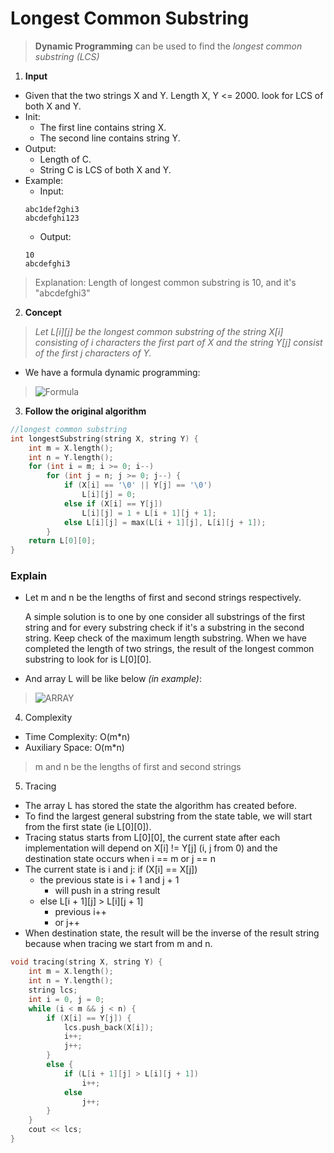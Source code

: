 # Longest Common Substring
> **Dynamic Programming** can be used to find the *longest common substring (LCS)*
1. **Input**
* Given that the two strings X and Y. Length X, Y <= 2000.  look for LCS of both X and Y.
* Init:
	* The first line contains string X.
	* The second line contains string Y.
* Output:
	* Length of C.
	* String C is LCS of both X and Y.
* Example: 
	* Input:
	```
	abc1def2ghi3
	abcdefghi123
	```
	* Output:
	``` 
	10
	abcdefghi3
	```
> Explanation: Length of longest common substring is 10, and it's "abcdefghi3"
2. **Concept**
> *Let L[i][j] be the longest common substring of the string X[i] consisting of i characters the first part of X and the string Y[j] consist of the first j characters of Y.*
* We have a formula dynamic programming: 
> ![Formula](https://github.com/phuocVu-IT/Programming-Techniques/blob/master/Dynamic/LCS/IMG/CodeCogsEqn.gif)
3. **Follow the original algorithm**
```C++
//longest common substring
int longestSubstring(string X, string Y) {
    int m = X.length();
    int n = Y.length();
    for (int i = m; i >= 0; i--)
        for (int j = n; j >= 0; j--) {
            if (X[i] == '\0' || Y[j] == '\0') 
                L[i][j] = 0;
            else if (X[i] == Y[j]) 
                L[i][j] = 1 + L[i + 1][j + 1];
            else L[i][j] = max(L[i + 1][j], L[i][j + 1]);
        }
    return L[0][0];
}
```
### Explain
* Let m and n be the lengths of first and second strings respectively.

    A simple solution is to one by one consider all substrings of the first string and for every substring check if it's a substring in the second string. Keep check of the maximum length substring.
    When we have completed the length of two strings, the result of the longest common substring to look for is L[0][0].
* And array L will be like below *(in example)*:
> ![ARRAY](https://github.com/phuocVu-IT/Programming-Techniques/blob/master/Dynamic/LCS/IMG/output.png)

4. Complexity
* Time Complexity: O(m*n)
* Auxiliary Space: O(m*n)
> m and n be the lengths of first and second strings
5. Tracing
* The array L has stored the state the algorithm has created before. 
* To find the largest general substring from the state table, we will start from the first state (ie L[0][0]).
* Tracing status starts from L[0][0], the current state after each implementation will depend on  X[i] != Y[j] (i, j from 0) and the destination state occurs when i == m or j == n 
* The current state is i and j: if (X[i] == X[j]) 
	* the previous state is i + 1 and j + 1
		* will push in a string result
	* else L[i + 1][j] > L[i][j + 1] 
		* previous i++
		* or j++
* When destination state, the result will be the inverse of the result string because when tracing we start from m and n.
```C++
void tracing(string X, string Y) {
    int m = X.length();
    int n = Y.length();
    string lcs;
    int i = 0, j = 0;
    while (i < m && j < n) {
        if (X[i] == Y[j]) {
            lcs.push_back(X[i]);
            i++;
            j++;
        }
        else {
            if (L[i + 1][j] > L[i][j + 1])
                i++;
            else
                j++;
        }
    }
    cout << lcs;
}
```
